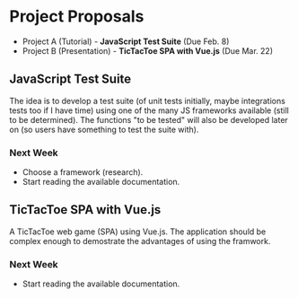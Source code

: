 # Project Proposals

- Project A (Tutorial) - **JavaScript Test Suite** (Due Feb. 8)
- Project B (Presentation) - **TicTacToe SPA with Vue.js** (Due Mar. 22)

## JavaScript Test Suite

The idea is to develop a test suite (of unit tests initially, maybe integrations tests too if I have time) using one of the many JS frameworks available (still to be determined). The functions "to be tested" will also be developed later on (so users have something to test the suite with).

### Next Week

- Choose a framework (research).
- Start reading the available documentation.

## TicTacToe SPA with Vue.js

A TicTacToe web game (SPA) using Vue.js. The application should be complex enough to demostrate the advantages of using the framwork.

### Next Week

- Start reading the available documentation.
